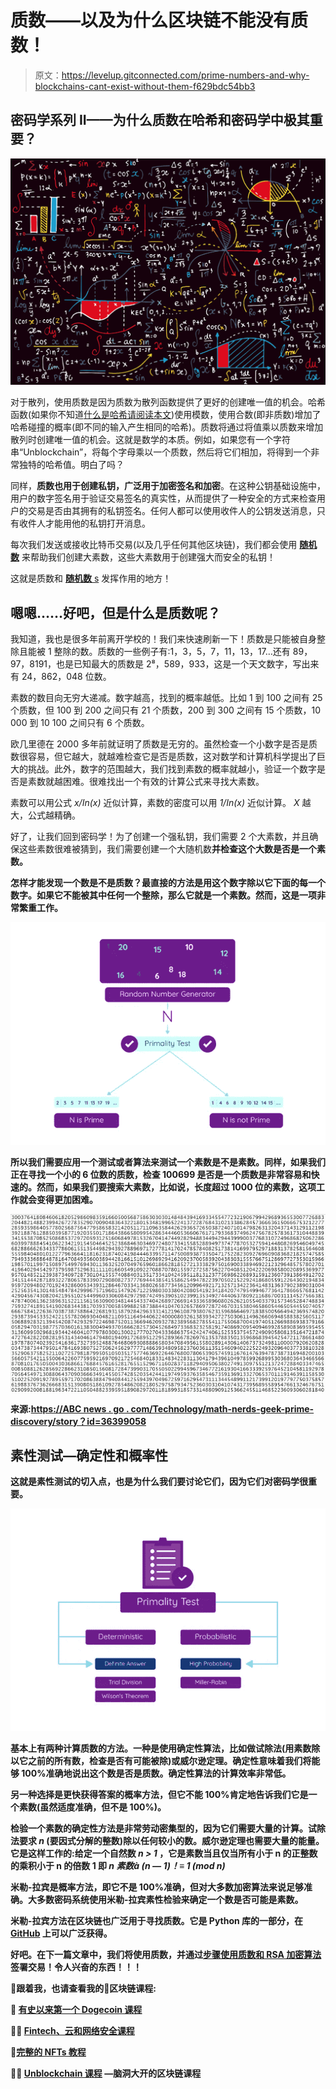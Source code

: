 # 质数——以及为什么区块链不能没有质数！

> 原文：<https://levelup.gitconnected.com/prime-numbers-and-why-blockchains-cant-exist-without-them-f629bdc54bb3>

## 密码学系列 II——为什么质数在哈希和密码学中极其重要？

![](img/2af19649914323b7d50d5b993b481534.png)

对于散列，使用质数是因为质数为散列函数提供了更好的创建唯一值的机会。哈希函数(如果你不知道[什么是哈希请阅读本文](/the-heart-of-blockchains-hash-functions-501d0b32762b))使用模数，使用合数(即非质数)增加了哈希碰撞的概率(即不同的输入产生相同的哈希)。质数将通过将值乘以质数来增加散列时创建唯一值的机会。这就是数学的本质。例如，如果您有一个字符串“Unblockchain”，将每个字母乘以一个质数，然后将它们相加，将得到一个非常独特的哈希值。明白了吗？

同样，**质数也用于创建私钥，广泛用于加密签名和加密**。在这种公钥基础设施中，用户的数字签名用于验证交易签名的真实性，从而提供了一种安全的方式来检查用户的交易是否由其拥有的私钥签名。任何人都可以使用收件人的公钥发送消息，只有收件人才能用他的私钥打开消息。

每次我们发送或接收比特币交易(以及几乎任何其他区块链)，我们都会使用 [**随机数**](/random-numbers-the-single-most-important-thing-in-blockchain-e850d4e23a51) 来帮助我们创建大素数，这些大素数用于创建强大而安全的私钥！

这就是质数和 [**随机数** s](/random-numbers-the-single-most-important-thing-in-blockchain-e850d4e23a51) 发挥作用的地方！

## 嗯嗯……好吧，但是什么是质数呢？

我知道，我也是很多年前离开学校的！我们来快速刷新一下！质数是只能被自身整除且能被 1 整除的数。质数的一些例子有:1，3，5，7，11，13，17…还有 89，97，8191，也是已知最大的质数是 2⁸，589，933，这是一个天文数字，写出来有 24，862，048 位数。

素数的数目向无穷大递减。数字越高，找到的概率越低。比如 1 到 100 之间有 25 个质数，但 100 到 200 之间只有 21 个质数，200 到 300 之间有 15 个质数，10 000 到 10 100 之间只有 6 个质数。

欧几里德在 2000 多年前就证明了质数是无穷的。虽然检查一个小数字是否是质数很容易，但它越大，就越难检查它是否是质数，这对数学和计算机科学提出了巨大的挑战。此外，数字的范围越大，我们找到素数的概率就越小，验证一个数字是否是素数就越困难。很难找出一个有效的计算公式来寻找大素数。

素数可以用公式 *x/In(x)* 近似计算，素数的密度可以用 *1/In(x)* 近似计算。 *X* 越大，公式越精确。

好了，让我们回到密码学！为了创建一个强私钥，我们需要 2 个大素数，并且确保这些素数很难被猜到，我们需要创建一个大随机数[](/random-numbers-the-single-most-important-thing-in-blockchain-e850d4e23a51)**并检查这个大数是否是一个素数。**

****怎样才能发现一个数是不是质数？最直接的方法是用这个数字除以它下面的每一个数字。如果它不能被其中任何一个整除，那么它就是一个素数。然而，这是一项非常繁重工作。****

**![](img/5e7fb7d45aafdff72da5768e3a0ae5e3.png)**

**所以我们需要应用一个测试或者算法来测试一个素数是不是素数。同样，如果我们正在寻找一个小的 6 位数的质数，检查 100699 是否是一个质数是非常容易和快速的。然而，如果我们要搜索大素数，比如说，长度超过 1000 位的素数，这项工作就会变得更加困难。**

**![](img/03e0f5f4a6ede58de53e102c0c1ffab6.png)**

**来源:[https://ABC news . go . com/Technology/math-nerds-geek-prime-discovery/story？id=36399058](https://abcnews.go.com/Technology/math-nerds-geek-prime-discovery/story?id=36399058)**

## **素性测试—确定性和概率性**

**这就是素性测试的切入点，也是为什么我们要讨论它们，因为它们对密码学很重要。**

**![](img/32cb0313443ee38c0151e07230c43a4a.png)**

**基本上有两种计算质数的方法。一种是使用确定性算法，比如做试除法(用素数除以它之前的所有数，检查是否有可能被除)或威尔逊定理。确定性意味着我们将能够 100%准确地说出这个数是否是质数。确定性算法的计算效率非常低。**

**另一种选择是更快获得答案的概率方法，但它不能 100%肯定地告诉我们它是一个素数(虽然适度准确，但不是 100%)。**

**检验一个素数的确定性方法是非常劳动密集型的，因为它们需要大量的计算。试除法要求 *n* (要因式分解的整数)除以任何较小的数。威尔逊定理也需要大量的能量。它是这样工作的:给定一个自然数 *n > 1* ，它是素数当且仅当所有小于 n 的正整数的乘积小于 n 的倍数 1 即 *n 素数à (n — 1)！≡ 1 (mod n)***

**米勒-拉宾是概率方法，即它不是 100%准确，但对大多数加密算法来说足够准确。大多数密码系统使用米勒-拉宾素性检验来确定一个数是否可能是素数。**

**米勒-拉宾方法在区块链也广泛用于寻找质数。它是 Python 库的一部分，在 [GitHub](https://github.com/mertkosan/miller-rabin) 上可以广泛获得。**

**好吧。在下一篇文章中，我们将使用质数，并通过[步骤使用质数和 RSA 加密算法](/decoding-the-rsa-algorithm-ecc5caca1392)签署交易！令人兴奋的东西！！！**

****🚀跟着我，也请查看我的🧱区块链课程:****

****🐶** [**有史以来第一个 Dogecoin 课程**](https://www.udemy.com/course/-dogecoin-course-the-first-complete-dogecoin-course/?referralCode=9416B1408224CE309DD8)**

****👨‍🎓** [**Fintech、云和网络安全课程**](https://www.udemy.com/course/fintech-technologies-cloud-and-cybersecurity/?referralCode=F1D4EA005A2881735A36)**

****📖**[](https://www.amazon.com/dp/B091CYTX37/ref=sr_1_1?dchild=1&keywords=unblockchain&qid=1617186443&s=digital-text&sr=1-1)**[**完整的 NFTs 教程**](https://www.udemy.com/course/the-complete-nft-course-learn-everything-about-nfts/?referralCode=AAEE908D13D0E2276B19)****

******👨‍🎓** [**Unblockchain 课程**](https://www.udemy.com/course/blockchain-deep-dive-from-bitcoin-to-ethereum-to-crypto/?referralCode=B8463EE382E6D313304B) **—脑洞大开的区块链课程******